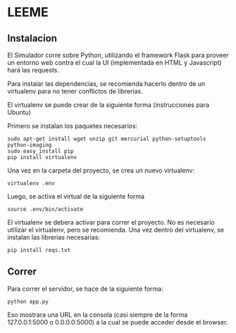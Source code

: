 # LEEME

## Instalacion

El Simulador corre sobre Python, utilizando el framework Flask para proveer un entorno web contra el cual la UI (implementada en HTML y Javascript) hará las requests.

Para instalar las dependencias, se recomienda hacerlo dentro de un virtualenv para no tener conflictos de librerias.

El virtualenv se puede crear de la siguiente forma (instrucciones para Ubuntu)

Primero se instalan los paquetes necesarios:

```
sudo apt-get install wget unzip git mercurial python-setuptools python-imaging
sudo easy_install pip
pip install virtualenv
```

Una vez en la carpeta del proyecto, se crea un nuevo virtualenv:
```
virtualenv .env
```

Luego, se activa el virtual de la siguiente forma
```
source .env/bin/activate
```

El virtualenv se debera activar para correr el proyecto. No es necesario utilizar el virtualenv, pero se recomienda. Una vez dentro del virtualenv, se instalan las librerias necesarias:
```
pip install reqs.txt
```

## Correr
Para correr el servidor, se hace de la siguiente forma:
```
python app.py
```
Eso mostrara una URL en la consola (casi siempre de la forma 127.0.0.1:5000 o 0.0.0.0:5000) a la cual se puede acceder desde el browser.
